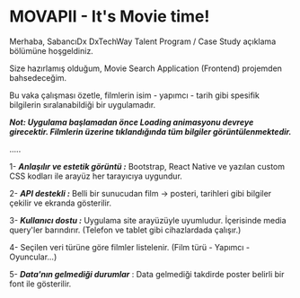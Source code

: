 # MOVAPII - It's Movie time!

Merhaba, SabancıDx DxTechWay Talent Program / Case Study açıklama bölümüne hoşgeldiniz.

Size hazırlamış olduğum, Movie Search Application (Frontend) projemden bahsedeceğim.

Bu vaka çalışması özetle, filmlerin isim - yapımcı - tarih gibi spesifik bilgilerin sıralanabildiği bir uygulamadır.

***Not: Uygulama başlamadan önce Loading animasyonu devreye girecektir. Filmlerin üzerine tıklandığında tüm bilgiler görüntülenmektedir.***

.....

1- ***Anlaşılır ve estetik görüntü :*** Bootstrap, React Native ve yazılan custom CSS kodları ile arayüz her tarayıcıya uygundur.

2- ***API destekli :*** Belli bir sunucudan film ->  posteri, tarihleri gibi bilgiler çekilir ve ekranda gösterilir.

3- ***Kullanıcı dostu :*** Uygulama site arayüzüyle uyumludur. İçerisinde media query'ler barındırır. (Telefon ve tablet gibi cihazlardada çalışır.)

4- Seçilen veri türüne göre filmler listelenir. (Film türü - Yapımcı - Oyuncular...)

5- ***Data'nın gelmediği durumlar*** : Data gelmediği takdirde poster belirli bir font ile gösterilir. 


